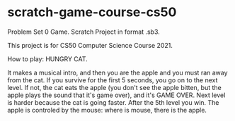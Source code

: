 # scratch-game-course-cs50
Problem Set 0 Game. Scratch Project in format .sb3.

This project is for CS50 Computer Science Course 2021.

How to play:
HUNGRY CAT.

It makes a musical intro, and then you are the apple and you must ran away from the cat. If 
you survive for the first 5 seconds, you go on to the next level. If not, the cat eats the apple 
(you don't see the apple bitten, but the apple plays the sound that it's game over), and it's 
GAME OVER. Next level is harder because the cat is going faster. After the 5th level you win. 
The apple is controled by the mouse: where is mouse, there is the apple.
